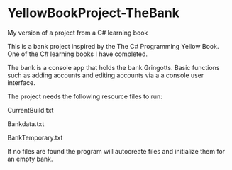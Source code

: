 # YellowBookProject-TheBank
My version of a project from a C# learning book

This is a bank project inspired by the The C# Programming Yellow Book. One of the C# learning books I have completed.

The bank is a console app that holds the bank Gringotts. Basic functions such as adding accounts and editing accounts via a a console user interface.


The project needs the following resource files to run:

CurrentBuild.txt

Bankdata.txt

BankTemporary.txt

If no files are found the program will autocreate files and initialize them for an empty bank.
